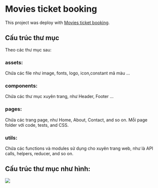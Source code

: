 # Movies ticket booking

This project was deploy with [Movies ticket booking](https://#).

## Cấu trúc thư mục

Theo các thư mục sau:

### assets:

Chứa các file như image, fonts, logo, icon,constant mã màu ...

### components:

Chứa các thư mục xuyên trang, như Header, Footer ...

### pages: 

Chứa các trang page, như Home, About, Contact, and so on. Mỗi page folder với code, tests, and CSS.

### utils: 

Chứa các functions và modules sử dụng cho xuyên trang web, như là API calls, helpers, reducer, and so on.

## Cấu trúc thư mục như hình:

<img src="https://user-images.githubusercontent.com/118450812/231988937-0f9a0dd5-15ac-4a92-9cd0-16f96f8b1472.png">